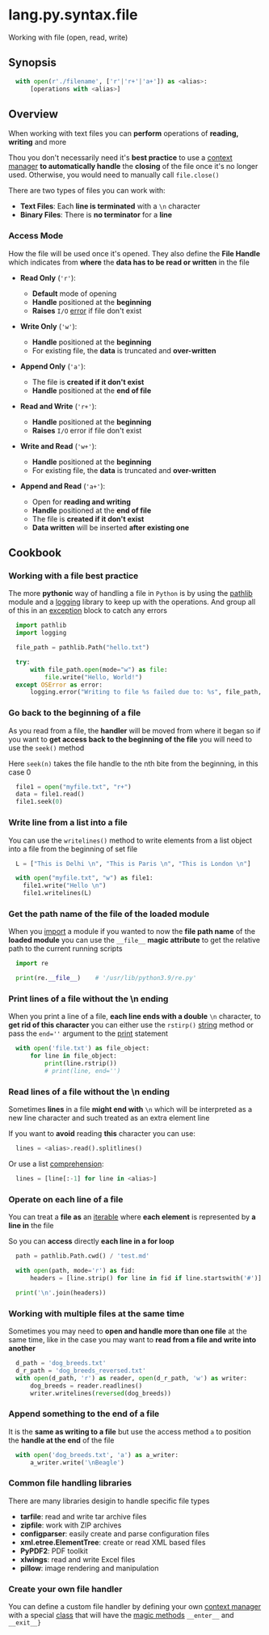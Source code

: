 # lang.py.syntax.file

Working with file (open, read, write)

## Synopsis

```py
  with open(r'./filename', ['r'|'r+'|'a+']) as <alias>:
      [operations with <alias>]
```

## Overview

When working with text files you can **perform** operations of **reading,
writing** and more

Thou you don't necessarily need it's **best practice** to use a [context manager](./1rwn.md)
**to automatically handle** the **closing** of the file once it's no longer used.
Otherwise, you would need to manually call `file.close()`

There are two types of files you can work with:

- **Text Files**: Each **line is terminated** with a `\n` character
- **Binary Files**: There is **no terminator** for a **line**

### Access Mode

How the file will be used once it's opened. They also define the **File
Handle** which indicates from **where** the **data has to be read or written**
in the file

- **Read Only** (`'r'`):
  - **Default** mode of opening
  - **Handle** positioned at the **beginning**
  - **Raises** `I/O` [error](./t7gf.md) if file don't exist

- **Write Only** (`'w'`):
  - **Handle** positioned at the **beginning**
  - For existing file, the **data** is truncated and **over-written**

- **Append Only** (`'a'`):
  - The file is **created if it don't exist**
  - **Handle** positioned at the **end of file**

- **Read and Write** (`'r+'`):
  - **Handle** positioned at the **beginning**
  - **Raises** `I/O` error if file don't exist

- **Write and Read** (`'w+'`):
  - **Handle** positioned at the **beginning**
  - For existing file, the **data** is truncated and **over-written**

- **Append and Read** (`'a+'`):
  - Open for **reading and writing**
  - **Handle** positioned at the **end of file**
  - The file is **created if it don't exist**
  - **Data written** will be inserted **after existing one**

## Cookbook

### Working with a file best practice

The more **pythonic** way of handling a file in `Python` is by using the
[pathlib](./bwao.md) module and a [logging](./in6j.md) library to keep up with
the operations. And group all of this in an [exception](./wvgx.md) block to
catch any errors

```py
  import pathlib
  import logging

  file_path = pathlib.Path("hello.txt")

  try:
      with file_path.open(mode="w") as file:
          file.write("Hello, World!")
  except OSError as error:
      logging.error("Writing to file %s failed due to: %s", file_path, error)
```

### Go back to the beginning of a file

As you read from a file, the **handler** will be moved from where it began so
if you want to **get access back to the beginning of the file** you will need to
use the `seek()` method

Here `seek(n)` takes the file handle to the nth bite from the beginning, in
this case 0

```py
  file1 = open("myfile.txt", "r+")
  data = file1.read()
  file1.seek(0)
```

### Write line from a list into a file

You can use the `writelines()` method to write elements from a list object into
a file from the beginning of set file

```py
  L = ["This is Delhi \n", "This is Paris \n", "This is London \n"]

  with open("myfile.txt", "w") as file1:
    file1.write("Hello \n")
    file1.writelines(L)
```

### Get the path name of the file of the loaded module

When you [import](./2oy5.md) a module if you wanted to now the **file path
name** of the **loaded module** you can use the `__file__` **magic attribute**
to get the relative path to the current running scripts

```py
  import re

  print(re.__file__)    # '/usr/lib/python3.9/re.py'
```

### Print lines of a file without the \n ending

When you print a line of a file, **each line ends with a double** `\n` character,
to **get rid of this character** you can either use the `rstirp()` [string](./4t3v.md)
method or pass the `end=''` argument to the [print](./fqjx.md) statement

```py
  with open('file.txt') as file_object:
      for line in file_object:
          print(line.rstrip())
          # print(line, end='')
```

### Read lines of a file without the \n ending

Sometimes **lines** in a file **might end with** `\n` which will be interpreted
as a new line character and such treated as an extra element line

If you want to **avoid** reading **this** character you can use:

```py
  lines = <alias>.read().splitlines()
```

Or use a list [comprehension](./7lub.md):

```py
  lines = [line[:-1] for line in <alias>]
```

### Operate on each line of a file

You can treat a **file as** an [iterable](./p7q9.md) where **each element** is
represented by **a line in** the file

So you can **access** directly **each line in a for loop**

```py
  path = pathlib.Path.cwd() / 'test.md'

  with open(path, mode='r') as fid:
      headers = [line.strip() for line in fid if line.startswith('#')]

  print('\n'.join(headers))
```

### Working with multiple files at the same time

Sometimes you may need to **open and handle more than one file** at the same time,
like in the case you may want to **read from a file and write into another**

```py
  d_path = 'dog_breeds.txt'
  d_r_path = 'dog_breeds_reversed.txt'
  with open(d_path, 'r') as reader, open(d_r_path, 'w') as writer:
      dog_breeds = reader.readlines()
      writer.writelines(reversed(dog_breeds))
```

### Append something to the end of a file

It is the **same as writing to a file** but use the access method `a` to position
the **handle at the end** of the file

```py
  with open('dog_breeds.txt', 'a') as a_writer:
      a_writer.write('\nBeagle')
```

### Common file handling libraries

There are many libraries desigin to handle specific file types

- **tarfile**: read and write tar archive files
- **zipfile**: work with ZIP archives
- **configparser**: easily create and parse configuration files
- **xml.etree.ElementTree**: create or read XML based files
- **PyPDF2**: PDF toolkit
- **xlwings**: read and write Excel files
- **pillow**: image rendering and manipulation

### Create your own file handler

You can define a custom file handler by defining your own [context manager](./1rwn.md)
with a special [class](./unhs.md) that will have the [magic methods](./a8n3.md)
`__enter__` and `__exit__}`
